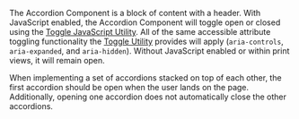 The Accordion Component is a block of content with a header. With JavaScript enabled, the Accordion Component will toggle open or closed using the [Toggle JavaScript Utility](/toggle). All of the same accessible attribute toggling functionality the [Toggle Utility](/toggle) provides will apply (`aria-controls`, `aria-expanded`, and `aria-hidden`). Without JavaScript enabled or within print views, it will remain open.

When implementing a set of accordions stacked on top of each other, the first accordion should be open when the user lands on the page. Additionally, opening one accordion does not automatically close the other accordions.

